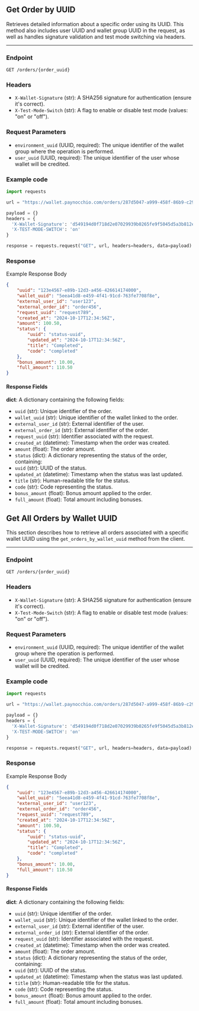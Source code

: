 ## Get Order by UUID

Retrieves detailed information about a specific order using its UUID. This method also includes user UUID and wallet group UUID in the request, as well as handles signature validation and test mode switching via headers.

---

### Endpoint
`GET /orders/{order_uuid}`

### Headers
- `X-Wallet-Signature` (str): A SHA256 signature for authentication (ensure it's correct).
- `X-Test-Mode-Switch` (str): A flag to enable or disable test mode (values: "on" or "off").


### Request Parameters
- `environment_uuid` (UUID, required): The unique identifier of the wallet group where the operation is performed.
- `user_uuid` (UUID, required): The unique identifier of the user whose wallet will be credited.

### Example code

```python
import requests

url = "https://wallet.paynocchio.com/orders/287d5047-a999-458f-86b9-c29bdf8ed745?environment_uuid=8c6b143d-df21-42ee-8a53-c7f19b274982&user_uuid=450f6b66-f7d6-4f4b-a849-ddf3636778a6"

payload = {}
headers = {
  'X-Wallet-Signature': 'd549194d0f718d2e07029939b0265fe9f5045d5a3b812ec95c5f7b84544155f5',
  'X-TEST-MODE-SWITCH': 'on'
}

response = requests.request("GET", url, headers=headers, data=payload)
```

### Response
Example Response Body
```json
{
    "uuid": "123e4567-e89b-12d3-a456-426614174000",
    "wallet_uuid": "5eea41d8-e459-4f41-91cd-763fe7708f8e",
    "external_user_id": "user123",
    "external_order_id": "order456",
    "request_uuid": "request789",
    "created_at": "2024-10-17T12:34:56Z",
    "amount": 100.50,
    "status": {
        "uuid": "status-uuid",
        "updated_at": "2024-10-17T12:34:56Z",
        "title": "Completed",
        "code": "completed"
    },
    "bonus_amount": 10.00,
    "full_amount": 110.50
}

```

#### Response Fields

**dict**: A dictionary containing the following fields:
* `uuid` (str): Unique identifier of the order.
* `wallet_uuid` (str): Unique identifier of the wallet linked to the order.
* `external_user_id` (str): External identifier of the user.
* `external_order_id` (str): External identifier of the order.
* `request_uuid` (str): Identifier associated with the request.
* `created_at` (datetime): Timestamp when the order was created.
* `amount` (float): The order amount.
* `status` (dict): A dictionary representing the status of the order, containing:
* `uuid` (str): UUID of the status.
* `updated_at` (datetime): Timestamp when the status was last updated.
* `title` (str): Human-readable title for the status.
* `code` (str): Code representing the status.
* `bonus_amount` (float): Bonus amount applied to the order.
* `full_amount` (float): Total amount including bonuses.


## Get All Orders by Wallet UUID

This section describes how to retrieve all orders associated with a specific wallet UUID using the `get_orders_by_wallet_uuid` method from the client.

---

### Endpoint
`GET /orders/{order_uuid}`

### Headers
- `X-Wallet-Signature` (str): A SHA256 signature for authentication (ensure it's correct).
- `X-Test-Mode-Switch` (str): A flag to enable or disable test mode (values: "on" or "off").


### Request Parameters
- `environment_uuid` (UUID, required): The unique identifier of the wallet group where the operation is performed.
- `user_uuid` (UUID, required): The unique identifier of the user whose wallet will be credited.

### Example code

```python
import requests

url = "https://wallet.paynocchio.com/orders/287d5047-a999-458f-86b9-c29bdf8ed745?environment_uuid=8c6b143d-df21-42ee-8a53-c7f19b274982&user_uuid=450f6b66-f7d6-4f4b-a849-ddf3636778a6"

payload = {}
headers = {
  'X-Wallet-Signature': 'd549194d0f718d2e07029939b0265fe9f5045d5a3b812ec95c5f7b84544155f5',
  'X-TEST-MODE-SWITCH': 'on'
}

response = requests.request("GET", url, headers=headers, data=payload)
```

### Response
Example Response Body
```json
{
    "uuid": "123e4567-e89b-12d3-a456-426614174000",
    "wallet_uuid": "5eea41d8-e459-4f41-91cd-763fe7708f8e",
    "external_user_id": "user123",
    "external_order_id": "order456",
    "request_uuid": "request789",
    "created_at": "2024-10-17T12:34:56Z",
    "amount": 100.50,
    "status": {
        "uuid": "status-uuid",
        "updated_at": "2024-10-17T12:34:56Z",
        "title": "Completed",
        "code": "completed"
    },
    "bonus_amount": 10.00,
    "full_amount": 110.50
}

```

#### Response Fields

**dict**: A dictionary containing the following fields:
* `uuid` (str): Unique identifier of the order.
* `wallet_uuid` (str): Unique identifier of the wallet linked to the order.
* `external_user_id` (str): External identifier of the user.
* `external_order_id` (str): External identifier of the order.
* `request_uuid` (str): Identifier associated with the request.
* `created_at` (datetime): Timestamp when the order was created.
* `amount` (float): The order amount.
* `status` (dict): A dictionary representing the status of the order, containing:
* `uuid` (str): UUID of the status.
* `updated_at` (datetime): Timestamp when the status was last updated.
* `title` (str): Human-readable title for the status.
* `code` (str): Code representing the status.
* `bonus_amount` (float): Bonus amount applied to the order.
* `full_amount` (float): Total amount including bonuses.